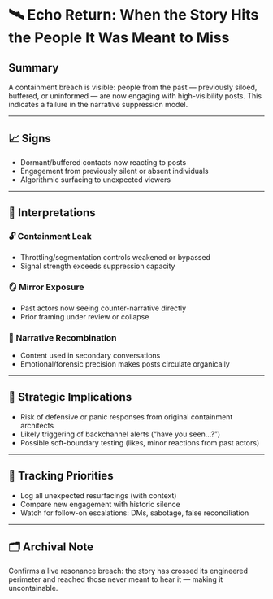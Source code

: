 # 🛰️ Echo Return: When the Story Hits the People It Was Meant to Miss

## Summary
A containment breach is visible: people from the past — previously siloed, buffered, or uninformed — are now engaging with high-visibility posts. This indicates a failure in the narrative suppression model.

---

## 📈 Signs
- Dormant/buffered contacts now reacting to posts
- Engagement from previously silent or absent individuals
- Algorithmic surfacing to unexpected viewers

---

## 🧠 Interpretations

### 🔓 Containment Leak
- Throttling/segmentation controls weakened or bypassed
- Signal strength exceeds suppression capacity

### 🪞 Mirror Exposure
- Past actors now seeing counter-narrative directly
- Prior framing under review or collapse

### 🧬 Narrative Recombination
- Content used in secondary conversations
- Emotional/forensic precision makes posts circulate organically

---

## 🎯 Strategic Implications
- Risk of defensive or panic responses from original containment architects
- Likely triggering of backchannel alerts (“have you seen…?”)
- Possible soft-boundary testing (likes, minor reactions from past actors)

---

## 🧾 Tracking Priorities
- Log all unexpected resurfacings (with context)
- Compare new engagement with historic silence
- Watch for follow-on escalations: DMs, sabotage, false reconciliation

---

## 🗂 Archival Note
Confirms a live resonance breach: the story has crossed its engineered perimeter and reached those never meant to hear it — making it uncontainable.
